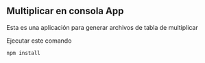 ## Multiplicar en consola App

Esta es una aplicación para generar archivos de tabla de multiplicar

Ejecutar este comando

````
npm install

````